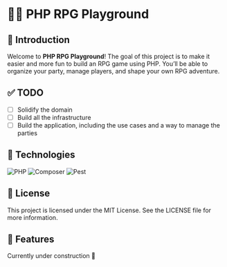 # 🧙‍♂️ PHP RPG Playground

## 📝 Introduction
Welcome to **PHP RPG Playground**! The goal of this project is to make it easier and more fun to build an RPG game using PHP. You’ll be able to organize your party, manage players, and shape your own RPG adventure.

## ✅ TODO
- [ ] Solidify the domain
- [ ] Build all the infrastructure
- [ ] Build the application, including the use cases and a way to manage the parties

## 🧰 Technologies

![PHP](https://img.shields.io/badge/PHP-8.1-8892BF?logo=php&logoColor=white&style=for-the-badge)
![Composer](https://img.shields.io/badge/Composer-Enabled-885630?logo=composer&logoColor=white&style=for-the-badge)
![Pest](https://img.shields.io/badge/Pest-Tested-FF4D4D?logo=pestphp&logoColor=white&style=for-the-badge)

## 📜 License
This project is licensed under the MIT License. See the LICENSE file for more information.

## 🚧 Features
Currently under construction 🚀